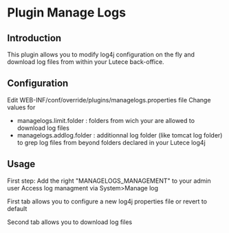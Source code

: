 # Plugin Manage Logs

## Introduction
This plugin allows you to modify log4j configuration on the fly and download log files from within your Lutece back-office.

## Configuration
Edit WEB-INF/conf/override/plugins/managelogs.properties file
Change values for
<ul>
<li>managelogs.limit.folder : folders from wich your are allowed to download log files</li>
<li>managelogs.addlog.folder : additionnal log folder (like tomcat log folder) to grep log files from beyond folders declared in your Lutece log4j</li>
</ul>
    

## Usage
First step: Add the right "MANAGELOGS_MANAGEMENT" to your admin user
Access log managment via System>Manage log

First tab allows you to configure a new log4j properties file or revert to default

Second tab allows you to download log files